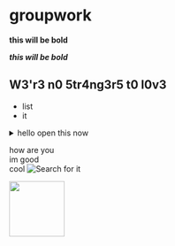 # groupwork 


**this will be bold**




**_this will be bold_**

## W3'r3 n0 5tr4ng3r5 t0 l0v3


* list
* it

<details>
  <summary>hello open this now</summary>
  tari mao ni pudi mara 
  </details>






how are you  
im good  
cool
![Search for it](https://i.ytimg.com/vi/OEGm7LXAN_c/maxresdefault.jpg)

<img align="left" width="100" height="100" src="https://i.ytimg.com/vi/OEGm7LXAN_c/maxresdefault.jpg">

